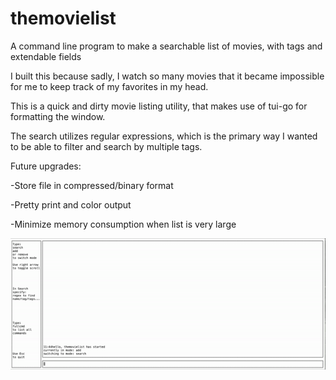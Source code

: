# themovielist
A command line program to make a searchable list of movies, with tags and extendable fields

I built this because sadly, I watch so many movies that it became impossible for me to keep track of 
my favorites in my head.

This is a quick and dirty movie listing utility, that makes use of tui-go for formatting the window.

The search utilizes regular expressions, which is the primary way I wanted to be able to filter and search
by multiple tags.

Future upgrades:

-Store file in compressed/binary format

-Pretty print and color output

-Minimize memory consumption when list is very large

![](demo.gif)
